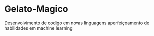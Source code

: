 # Gelato-Magico

Desenvolvimento de codigo em novas linguagens
aperfeiçoamento de habilidades em machine learning
